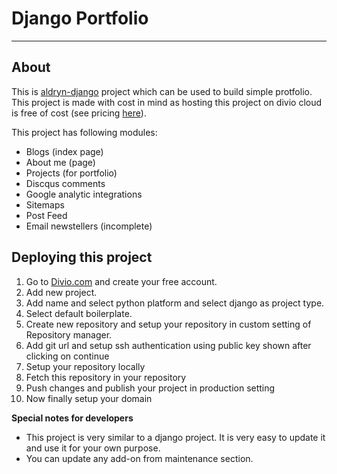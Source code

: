<!--![Demo](https://i.ibb.co/zNvBTrJ/demo.png "Demo About page")-->
# Django Portfolio
***

## About
This is [aldryn-django](https://github.com/divio/aldryn-django) project which can be used to build simple protfolio. This project is made with cost in mind as hosting this project on divio cloud is free of cost (see pricing [here](https://www.divio.com/pricing/)).
 
This project has following modules:
- Blogs (index page)
- About me (page)
- Projects (for portfolio)
- Discqus comments
- Google analytic integrations
- Sitemaps
- Post Feed
- Email newstellers (incomplete)


## Deploying this project

1. Go to [Divio.com](https://www.divio.com) and create your free account.
1. Add new project. 
1. Add name and select python platform and select django as project type.
1. Select default boilerplate.
1. Create new repository and setup your repository in custom setting of Repository manager. 
1. Add git url and setup ssh authentication using public key shown after clicking on continue
1. Setup your repository locally
1. Fetch this repository in your repository
1. Push changes and publish your project in production setting 
1. Now finally setup your domain


__Special notes for developers__

- This project is very similar to a django project. It is very easy to update it and use it for your own purpose.
- You can update any add-on from maintenance section.

